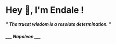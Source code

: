 <h1 title="head"> Hey 👋, I'm Endale !</h1>

**<h5><i>" The truest wisdom is a resolute determination. "</i></h5>**

*<b>___ Napoleon ___</b>*
